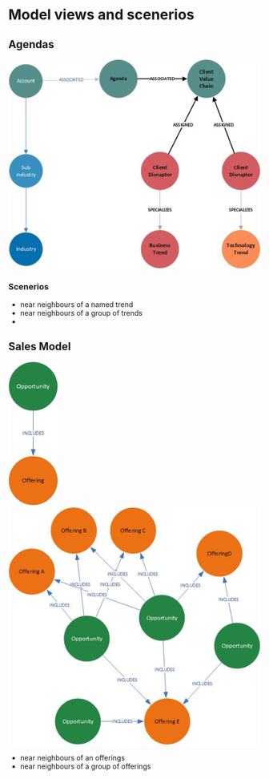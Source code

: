 # Model views and scenerios

## Agendas

![AgendaModel](AgendaModel.jpg)

### Scenerios

* near neighbours of a named trend
* near neighbours of a group of trends
* 


## Sales Model

![BaseModel](SFDCModel.jpg)
![Example](SalesModelExample.jpg)

* near neighbours of an offerings
* near neighbours of a group of offerings